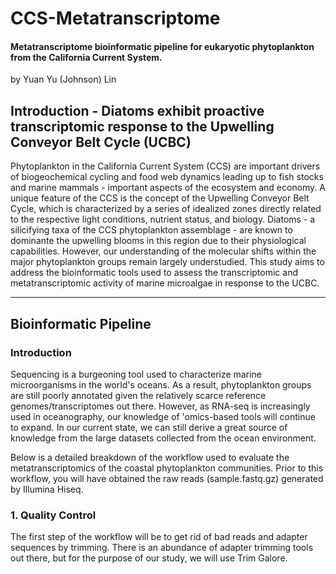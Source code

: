 # CCS-Metatranscriptome

#### Metatranscriptome bioinformatic pipeline for eukaryotic phytoplankton from the California Current System.

by Yuan Yu (Johnson) Lin

## Introduction - Diatoms exhibit proactive transcriptomic response to the Upwelling Conveyor Belt Cycle (UCBC)

Phytoplankton in the California Current System (CCS) are important drivers of biogeochemical cycling and food web dynamics leading up to fish stocks and marine mammals - important aspects of the ecosystem and economy. A unique feature of the CCS is the concept of the Upwelling Conveyor Belt Cycle, which is characterized by a series of idealized zones directly related to the respective light conditions, nutrient status, and biology. Diatoms - a silicifying taxa of the CCS phytoplankton assemblage - are known to dominante the upwelling blooms in this region due to their physiological capabilities. However, our understanding of the molecular shifts within the major phytoplankton groups remain largely understudied. This study aims to address the bioinformatic tools used to assess the transcriptomic and metatranscriptomic activity of marine microalgae in response to the UCBC.

--------------------------------------------------------------------------------------------------------------------------------------------------------------------------------

## Bioinformatic Pipeline

### Introduction

Sequencing is a burgeoning tool used to characterize marine microorganisms in the world's oceans. As a result, phytoplankton groups are still poorly annotated given the relatively scarce reference genomes/transcriptomes out there. However, as RNA-seq is increasingly used in oceanography, our knowledge of 'omics-based tools will continue to expand. In our current state, we can still derive a great source of knowledge from the large datasets collected from the ocean environment. 

Below is a detailed breakdown of the workflow used to evaluate the metatranscriptomics of the coastal phytoplankton communities. Prior to this workflow, you will have obtained the raw reads (sample.fastq.gz) generated by Illumina Hiseq.

### 1. Quality Control

The first step of the workflow will be to get rid of bad reads and adapter sequences by trimming. There is an abundance of adapter trimming tools out there, but for the purpose of our study, we will use Trim Galore.



